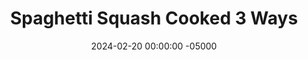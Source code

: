 ---
layout: post
title:  "Spaghetti Squash Cooked 3 Ways"
date:   2024-02-20 00:00:00 -05000
categories: 
- Recipes
- Meatless
permalink: /recipes/speghetti-squash
image: /assets/Food/Meatless/Spaghetti Squash/spaghetti-squash-cover.jpg
ing: spaghettisquash-ing
facts: spaghettisquash-facts
Prep: 10
Rest: 
Cook: 40
Source1: https://www.loveandlemons.com/how-to-cook-spaghetti-squash/
Source2: https://www.youtube.com/watch?v=Mxao5iQfxPo
Description: Here are 3 methods that I commonly use for making spaghetti squash - oven (my preferred), crockpot, or instant pot. Spaghetti squash is such a versatile vegetable, since it can either be seasoned however you want, or mixed with any of your favorite pasta sauces.
Instructions: 
- <br><u>Crockpot</u><br>
- Rinse squash, dry, prick with a fork, and cover and cook for 3-4 hours on low for a 4-5 pound squash. Be careful not to overcook, or it will be mush (been there before lol)<br><br>

- Rinse squash, dry, prick with a fork, and cover and cook for 3-4 hours on low for a 4-5 pound squash. Be careful not to overcook, or it will be mush (been there before lol)<br><br>

- Mix wit your desired seasonings, and serve<br><br>

- <u>Oven</u><br>
- Microwave squash for 5 minutes (stop halfway to flip over) to soften it up, to make it easier to cut<br><br>

- Cut in half lengthwise, scoop out seeds, and sprinkle your seasonings inside<br><br>
- <center><img src="/assets/Food/Meatless/Spaghetti Squash/spaghetti-squash-5.jpg" alt="" class="instruction-image"></center><br>

- Flip upside down, and bake for about 45 minutes at 400F on lined cookie sheet with aluminum foil<br><br>

- Fluff with a fork when done onto a plate or into a bowl. Season to taste<br><br>
- <center><img src="/assets/Food/Meatless/Spaghetti Squash/spaghetti-squash-7.jpg" alt="" class="instruction-image"></center><br>

- <u>Instant Pot</u><br>
- Cut spaghetti squash in half crosswise. Microwave to soften before if needed. Scoop out the seeds<br><br>

- Add ½-1 cup water to the base of the pot and place in the steamer grate. Place spaghetti squash on top of the grate. Set to sealing and pressure cook for 9 minutes on Vegetable Steam. Let pressure naturally release for 5 minutes before manually releasing. Cook in 2 batches if it doesn’t fit<br><br>

- Scrape and fluff with a fork in a bowl, season, and serve<br><br>

- Slice in half, and let steam out before eating. Optionally, top with a small pinch of salt
---